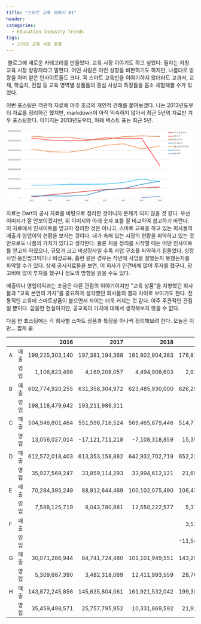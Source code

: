```yaml
---
title: "스마트 교육 이야기 #1"
header:
categories:
  - Education Industry Trends
tags:
  - 스마트 교육 시장 동향
---
```


​    블로그에 새로운 카테고리를 만들었다. 교육 시장 이야기도 하고 싶었다. 필자는 자칭 교육 시장 방랑자라고 말한다. 어떤 사람은 이런 성향을 비판하기도 하지만, 나름대로 방랑을 하며 얻은 인사이트들도 크다. 꼭 스마트 교육만을 이야기하지 않더라도 교과서, 교재, 학습지, 전집 등 교육 영역별 상품들의 중심 사상과 특징들을 몸소 체험해볼 수가 있었다. 

이번 포스팅은 객관적 자료에 아주 조금의 개인적 견해를 붙여보겠다. 나는 2013년도부터 자료를 정리하긴 했지만, markdown이 아직 익숙하지 않아서 최근 5년의 자료만 겨우 포스팅한다. 이미지는 2013년도부터, 아래 텍스트 표는 최근 5년.

<img src="/assets/img/post/21.06.21/image-20210621182316622.png" width="1000px">

자료는 Dart의 공시 자료를 바탕으로 정리한 것이니까 문제가 되지 않을 것 같다. 우선 이미지가 잘 안보이겠지만, 위 이미지와 아래 숫자 표를 잘 비교하여 참고하기 바란다. 이 자료에서 인사이트를 얻고자 정리한 것은 아니고, 스마트 교육을 하고 있는 회사들의 매출과 영업이익 현황을 보자는 것이다. 내가 속해 있는 시장의 현황을 파악하고 있는 것만으로도 나름의 가치가 있다고 생각한다. 물론 처음 정리를 시작할 때는 어떤 인사이트를 얻고자 하였으나, 규모가 크고 비상장사일 수록 사업 구조를 파악하기 힘들었다. 상장사인 웅진씽크빅이나 비상교육, 홈런 같은 경우는 작년에 사업을 잘했는지 못했는지를 파악할 수가 있다. 상세 공시자료들을 보면, 이 회사가 인건비에 많이 투자를 했구나, 광고비에 많이 투자를 했구나 정도의 방향을 읽을 수도 있다. 

매출이나 영업이익과는 조금은 다른 관점의 이야기이지만  "교육 상품"을 지향했던 회사들과 "교육 본연의 가치"를 중요하게 생각했던 회사들의 결과 차이로 보이기도 한다. 전통적인 교육에 스마트상품이 붙으면서 차이는 더욱 커지는 것 같다. 아주 주관적인 관점일 뿐이다. 씁쓸한 현실이지만, 공교육의 가치에 대해서 생각해보지 않을 수 없다.

다음 번 포스팅에는 각 회사별 스마트 상품과 특징을 하나씩 정리해보려 한다. 오늘은 이만... 짧게 끝.

|      |      |        **2016** |        **2017** |        **2018** |        **2019** |        **2020** |
| ---- | ---- | --------------: | --------------: | --------------: | --------------: | --------------: |
| A    | 매출 | 199,225,303,140 | 197,381,194,368 | 181,802,904,383 | 176,875,539,660 | 150,221,828,322 |
|      | 영업 |   1,106,823,498 |   4,169,208,057 |   4,494,908,603 |   2,916,606,689 | -20,158,564,482 |
| B    | 매출 | 602,774,920,255 | 631,358,304,972 | 623,485,930,000 | 626,293,260,000 | 338,510,453,000 |
|      | 영업 | 198,118,479,642 | 193,211,986,311 |                 |                 |  24,049,295,000 |
| C    | 매출 | 504,946,801,464 | 551,598,716,524 | 569,465,879,446 | 514,775,143,682 | 546,282,922,822 |
|      | 영업 |  13,056,027,014 | -17,121,711,218 |  -7,108,318,859 |  15,356,662,594 | -11,834,954,563 |
| D    | 매출 | 612,572,018,403 | 613,353,158,882 | 642,932,702,719 | 652,236,815,803 | 646,135,586,860 |
|      | 영업 |  35,927,569,247 |  33,859,114,293 |  33,994,612,121 |  21,653,560,926 |  13,993,153,478 |
| E    | 매출 |  70,284,395,249 |  88,912,644,469 | 100,102,075,490 | 106,436,331,048 | 115,520,448,106 |
|      | 영업 |   7,588,125,719 |   8,043,780,881 |  12,550,222,577 |   5,378,255,172 |  -1,559,115,795 |
| F    | 매출 |                 |                 |                 |   3,517,345,635 |  17,765,729,489 |
|      | 영업 |                 |                 |                 | -11,540,017,332 |  -5,504,919,317 |
| G    | 매출 |  30,071,286,944 |  84,741,724,480 | 101,101,949,551 | 143,294,544,127 | 176,328,630,250 |
|      | 영업 |   5,309,687,390 |   3,482,318,069 |  12,411,993,559 |  28,765,379,080 |  27,853,514,676 |
| H    | 매출 | 143,872,245,856 | 145,635,804,061 | 161,921,532,042 | 199,386,233,396 | 172,313,769,654 |
|      | 영업 |  35,459,498,571 |  25,757,795,952 |  10,331,869,592 |  21,937,198,122 | -14,856,788,466 |

